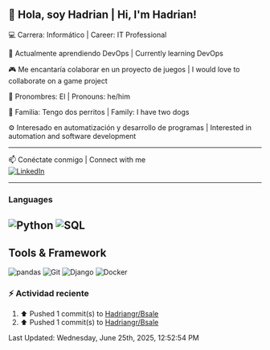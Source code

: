👋 Hola, soy Hadrian | Hi, I'm Hadrian!
---
💻 Carrera: Informático | Career: IT Professional

🚀 Actualmente aprendiendo DevOps | Currently learning DevOps

🎮 Me encantaría colaborar en un proyecto de juegos | I would love to collaborate on a game project

📌 Pronombres: El | Pronouns: he/him

🐶 Familia: Tengo dos perritos | Family: I have two dogs

⚙️ Interesado en automatización y desarrollo de programas | Interested in automation and software development

---
📫 Conéctate conmigo | Connect with me  
[![LinkedIn](https://img.shields.io/badge/LinkedIn-0077B5?style=for-the-badge&logo=linkedin&logoColor=white)](www.linkedin.com/in/nelson-hadrian-guevara-rodriguez-3b3455145/)

---
###  **Languages**
![Python](https://img.shields.io/badge/Python-3776AB?style=for-the-badge&logo=python&logoColor=white)
![SQL](https://img.shields.io/badge/SQL-316192?style=for-the-badge&logo=postgresql&logoColor=white)
--
## **Tools & Framework**
![pandas](https://img.shields.io/badge/pandas-150458?style=for-the-badge&logo=pandas&logoColor=white)
![Git](https://img.shields.io/badge/Git-F05032?style=for-the-badge&logo=git&logoColor=white)
![Django](https://img.shields.io/badge/Django-092E20?style=for-the-badge&logo=django&logoColor=white)
![Docker](https://img.shields.io/badge/Docker-2496ED?style=for-the-badge&logo=docker&logoColor=white)


### :zap: Actividad reciente
<!--RECENT_ACTIVITY:start-->
1. ⬆️ Pushed 1 commit(s) to [Hadriangr/Bsale](https://github.com/Hadriangr/Bsale)<br>
2. ⬆️ Pushed 1 commit(s) to [Hadriangr/Bsale](https://github.com/Hadriangr/Bsale)<br>
<!--RECENT_ACTIVITY:end-->
<!--RECENT_ACTIVITY:last_update-->
Last Updated: Wednesday, June 25th, 2025, 12:52:54 PM
<!--RECENT_ACTIVITY:last_update_end-->
